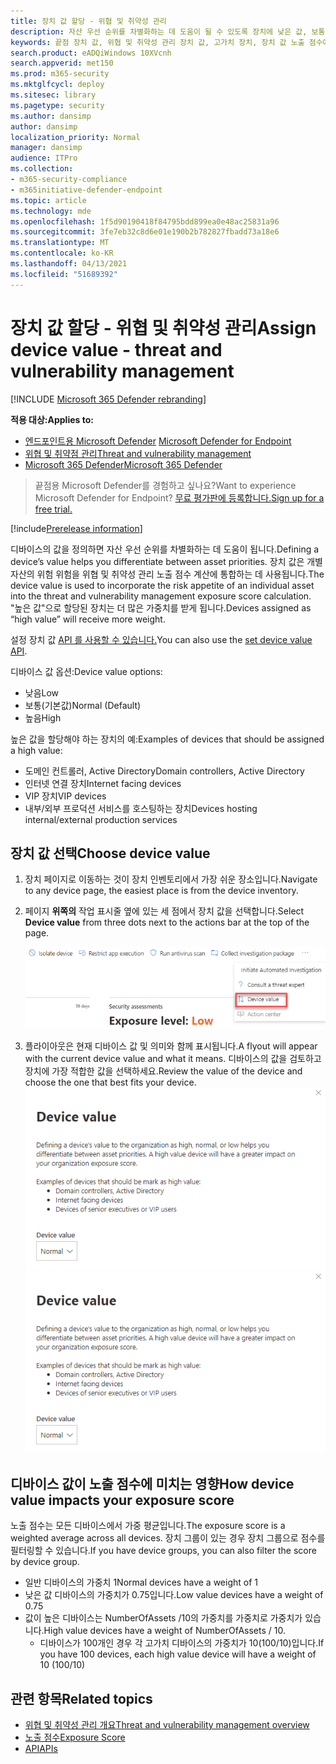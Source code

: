 ```yaml
---
title: 장치 값 할당 - 위협 및 취약성 관리
description: 자산 우선 순위를 차별화하는 데 도움이 될 수 있도록 장치에 낮은 값, 보통 또는 높은 값을 할당하는 방법을 배워야 합니다.
keywords: 끝점 장치 값, 위협 및 취약성 관리 장치 값, 고가치 장치, 장치 값 노출 점수에 대한 Microsoft Defender
search.product: eADQiWindows 10XVcnh
search.appverid: met150
ms.prod: m365-security
ms.mktglfcycl: deploy
ms.sitesec: library
ms.pagetype: security
ms.author: dansimp
author: dansimp
localization_priority: Normal
manager: dansimp
audience: ITPro
ms.collection:
- m365-security-compliance
- m365initiative-defender-endpoint
ms.topic: article
ms.technology: mde
ms.openlocfilehash: 1f5d90190418f84795bdd899ea0e48ac25831a96
ms.sourcegitcommit: 3fe7eb32c8d6e01e190b2b782827fbadd73a18e6
ms.translationtype: MT
ms.contentlocale: ko-KR
ms.lasthandoff: 04/13/2021
ms.locfileid: "51689392"
---
```

# <a name="assign-device-value---threat-and-vulnerability-management"></a><span data-ttu-id="ffbe9-104">장치 값 할당 - 위협 및 취약성 관리</span><span class="sxs-lookup"><span data-stu-id="ffbe9-104">Assign device value - threat and vulnerability management</span></span>

[!INCLUDE [Microsoft 365 Defender rebranding](../../includes/microsoft-defender.md)]

<span data-ttu-id="ffbe9-105">**적용 대상:**</span><span class="sxs-lookup"><span data-stu-id="ffbe9-105">**Applies to:**</span></span>

- <span data-ttu-id="ffbe9-106">[엔드포인트용 Microsoft Defender](https://go.microsoft.com/fwlink/?linkid=2154037) </span><span class="sxs-lookup"><span data-stu-id="ffbe9-106">[Microsoft Defender for Endpoint](https://go.microsoft.com/fwlink/?linkid=2154037)</span></span>
- [<span data-ttu-id="ffbe9-107">위협 및 취약점 관리</span><span class="sxs-lookup"><span data-stu-id="ffbe9-107">Threat and vulnerability management</span></span>](next-gen-threat-and-vuln-mgt.md)
- [<span data-ttu-id="ffbe9-108">Microsoft 365 Defender</span><span class="sxs-lookup"><span data-stu-id="ffbe9-108">Microsoft 365 Defender</span></span>](https://go.microsoft.com/fwlink/?linkid=2118804)

> <span data-ttu-id="ffbe9-109">끝점용 Microsoft Defender를 경험하고 싶나요?</span><span class="sxs-lookup"><span data-stu-id="ffbe9-109">Want to experience Microsoft Defender for Endpoint?</span></span> [<span data-ttu-id="ffbe9-110">무료 평가판에 등록합니다.</span><span class="sxs-lookup"><span data-stu-id="ffbe9-110">Sign up for a free trial.</span></span>](https://www.microsoft.com/microsoft-365/windows/microsoft-defender-atp?ocid=docs-wdatp-portaloverview-abovefoldlink)

[!include[Prerelease information](../../includes/prerelease.md)]

<span data-ttu-id="ffbe9-111">디바이스의 값을 정의하면 자산 우선 순위를 차별화하는 데 도움이 됩니다.</span><span class="sxs-lookup"><span data-stu-id="ffbe9-111">Defining a device’s value helps you differentiate between asset priorities.</span></span> <span data-ttu-id="ffbe9-112">장치 값은 개별 자산의 위험 위험을 위협 및 취약성 관리 노출 점수 계산에 통합하는 데 사용됩니다.</span><span class="sxs-lookup"><span data-stu-id="ffbe9-112">The device value is used to incorporate the risk appetite of an individual asset into the threat and vulnerability management exposure score calculation.</span></span> <span data-ttu-id="ffbe9-113">"높은 값"으로 할당된 장치는 더 많은 가중치를 받게 됩니다.</span><span class="sxs-lookup"><span data-stu-id="ffbe9-113">Devices assigned as “high value” will receive more weight.</span></span>

<span data-ttu-id="ffbe9-114">설정 장치 값 [API 를 사용할 수 있습니다.](set-device-value.md)</span><span class="sxs-lookup"><span data-stu-id="ffbe9-114">You can also use the [set device value API](set-device-value.md).</span></span>

<span data-ttu-id="ffbe9-115">디바이스 값 옵션:</span><span class="sxs-lookup"><span data-stu-id="ffbe9-115">Device value options:</span></span>

- <span data-ttu-id="ffbe9-116">낮음</span><span class="sxs-lookup"><span data-stu-id="ffbe9-116">Low</span></span>
- <span data-ttu-id="ffbe9-117">보통(기본값)</span><span class="sxs-lookup"><span data-stu-id="ffbe9-117">Normal (Default)</span></span>
- <span data-ttu-id="ffbe9-118">높음</span><span class="sxs-lookup"><span data-stu-id="ffbe9-118">High</span></span>

<span data-ttu-id="ffbe9-119">높은 값을 할당해야 하는 장치의 예:</span><span class="sxs-lookup"><span data-stu-id="ffbe9-119">Examples of devices that should be assigned a high value:</span></span>

- <span data-ttu-id="ffbe9-120">도메인 컨트롤러, Active Directory</span><span class="sxs-lookup"><span data-stu-id="ffbe9-120">Domain controllers, Active Directory</span></span>
- <span data-ttu-id="ffbe9-121">인터넷 연결 장치</span><span class="sxs-lookup"><span data-stu-id="ffbe9-121">Internet facing devices</span></span>
- <span data-ttu-id="ffbe9-122">VIP 장치</span><span class="sxs-lookup"><span data-stu-id="ffbe9-122">VIP devices</span></span>
- <span data-ttu-id="ffbe9-123">내부/외부 프로덕션 서비스를 호스팅하는 장치</span><span class="sxs-lookup"><span data-stu-id="ffbe9-123">Devices hosting internal/external production services</span></span>

## <a name="choose-device-value"></a><span data-ttu-id="ffbe9-124">장치 값 선택</span><span class="sxs-lookup"><span data-stu-id="ffbe9-124">Choose device value</span></span>

1. <span data-ttu-id="ffbe9-125">장치 페이지로 이동하는 것이 장치 인벤토리에서 가장 쉬운 장소입니다.</span><span class="sxs-lookup"><span data-stu-id="ffbe9-125">Navigate to any device page, the easiest place is from the device inventory.</span></span>

2. <span data-ttu-id="ffbe9-126">페이지 **위쪽의** 작업 표시줄 옆에 있는 세 점에서 장치 값을 선택합니다.</span><span class="sxs-lookup"><span data-stu-id="ffbe9-126">Select **Device value** from three dots next to the actions bar at the top of the page.</span></span>

    ![장치 값 드롭다운의 예입니다.](images/tvm-device-value-dropdown.png)

3. <span data-ttu-id="ffbe9-128">플라이아웃은 현재 디바이스 값 및 의미와 함께 표시됩니다.</span><span class="sxs-lookup"><span data-stu-id="ffbe9-128">A flyout will appear with the current device value and what it means.</span></span> <span data-ttu-id="ffbe9-129">디바이스의 값을 검토하고 장치에 가장 적합한 값을 선택하세요.</span><span class="sxs-lookup"><span data-stu-id="ffbe9-129">Review the value of the device and choose the one that best fits your device.</span></span>
<span data-ttu-id="ffbe9-130">![장치 값 플라이아웃의 예입니다.](images/tvm-device-value-flyout.png)</span><span class="sxs-lookup"><span data-stu-id="ffbe9-130">![Example of the device value flyout.](images/tvm-device-value-flyout.png)</span></span>

## <a name="how-device-value-impacts-your-exposure-score"></a><span data-ttu-id="ffbe9-131">디바이스 값이 노출 점수에 미치는 영향</span><span class="sxs-lookup"><span data-stu-id="ffbe9-131">How device value impacts your exposure score</span></span>

<span data-ttu-id="ffbe9-132">노출 점수는 모든 디바이스에서 가중 평균입니다.</span><span class="sxs-lookup"><span data-stu-id="ffbe9-132">The exposure score is a weighted average across all devices.</span></span> <span data-ttu-id="ffbe9-133">장치 그룹이 있는 경우 장치 그룹으로 점수를 필터링할 수 있습니다.</span><span class="sxs-lookup"><span data-stu-id="ffbe9-133">If you have device groups, you can also filter the score by device group.</span></span>

- <span data-ttu-id="ffbe9-134">일반 디바이스의 가중치 1</span><span class="sxs-lookup"><span data-stu-id="ffbe9-134">Normal devices have a weight of 1</span></span>
- <span data-ttu-id="ffbe9-135">낮은 값 디바이스의 가중치가 0.75입니다.</span><span class="sxs-lookup"><span data-stu-id="ffbe9-135">Low value devices have a weight of 0.75</span></span>
- <span data-ttu-id="ffbe9-136">값이 높은 디바이스는 NumberOfAssets /10의 가중치를 가중치로 가중치가 있습니다.</span><span class="sxs-lookup"><span data-stu-id="ffbe9-136">High value devices have a weight of NumberOfAssets / 10.</span></span>
    - <span data-ttu-id="ffbe9-137">디바이스가 100개인 경우 각 고가치 디바이스의 가중치가 10(100/10)입니다.</span><span class="sxs-lookup"><span data-stu-id="ffbe9-137">If you have 100 devices, each high value device will have a weight of 10 (100/10)</span></span>

## <a name="related-topics"></a><span data-ttu-id="ffbe9-138">관련 항목</span><span class="sxs-lookup"><span data-stu-id="ffbe9-138">Related topics</span></span>

- [<span data-ttu-id="ffbe9-139">위협 및 취약성 관리 개요</span><span class="sxs-lookup"><span data-stu-id="ffbe9-139">Threat and vulnerability management overview</span></span>](next-gen-threat-and-vuln-mgt.md)
- [<span data-ttu-id="ffbe9-140">노출 점수</span><span class="sxs-lookup"><span data-stu-id="ffbe9-140">Exposure Score</span></span>](tvm-exposure-score.md)
- [<span data-ttu-id="ffbe9-141">API</span><span class="sxs-lookup"><span data-stu-id="ffbe9-141">APIs</span></span>](next-gen-threat-and-vuln-mgt.md#apis)